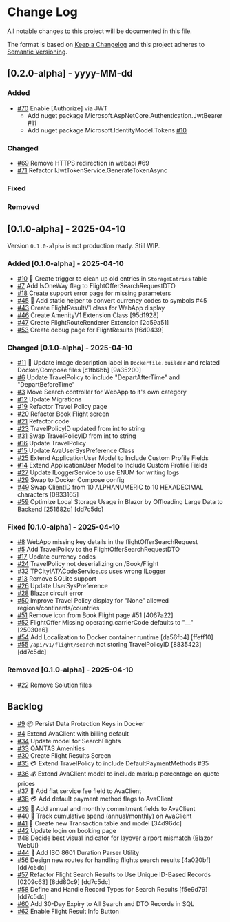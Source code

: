 
# Change Log

All notable changes to this project will be documented in this file.

The format is based on [Keep a Changelog](http://keepachangelog.com/)
and this project adheres to [Semantic Versioning](http://semver.org/).

## [0.2.0-alpha] - yyyy-MM-dd

### Added

- [#70](https://github.com/repasscloud/Ava.Platform/issues/70)
  Enable [Authorize] via JWT
  - Add nuget package Microsoft.AspNetCore.Authentication.JwtBearer [#11](https://github.com/repasscloud/dotnet-sdk-preloaded/issues/11)
  - Add nuget package Microsoft.IdentityModel.Tokens [#10](https://github.com/repasscloud/dotnet-sdk-preloaded/issues/10)

### Changed

- [#69](https://github.com/repasscloud/Ava.WebApp/issues/69)
  Remove HTTPS redirection in webapi #69
- [#71](https://github.com/repasscloud/Ava.WebApp/issues/71)
  Refactor IJwtTokenService.GenerateTokenAsync

### Fixed

### Removed

## [0.1.0-alpha] - 2025-04-10

Version `0.1.0-alpha` is not production ready. Still WIP.

### Added [0.1.0-alpha] - 2025-04-10

- [#10](https://github.com/repasscloud/Ava.WebApp/issues/10)
  📌 Create trigger to clean up old entries in `StorageEntries` table
- [#7](https://github.com/repasscloud/Ava.WebApp/issues/7)
  Add IsOneWay flag to FlightOfferSearchRequestDTO
- [#18](https://github.com/repasscloud/Ava.WebApp/issues/18)
  Create support error page for missing parameters
- [#45](https://github.com/repasscloud/Ava.Platform/issues/45)
  💱 Add static helper to convert currency codes to symbols #45
- [#43](https://github.com/repasscloud/Ava.Platform/issues/43)
  Create FlightResultV1 class for WebApp display
- [#46](https://github.com/repasscloud/Ava.Platform/issues/46)
  Create AmenityV1 Extension Class [95d1928]
- [#47](https://github.com/repasscloud/Ava.Platform/issues/47)
  Create FlightRouteRenderer Extension [2d59a51]
- [#53](https://github.com/repasscloud/Ava.WebApp/issues/53)
  Create debug page for FlightResults [f6d0439]

### Changed [0.1.0-alpha] - 2025-04-10

- [#11](https://github.com/repasscloud/Ava.WebApp/issues/11)
  🐳 Update image description label in `Dockerfile.builder` and related Docker/Compose files [c1fb6bb] [9a35200]
- [#6](https://github.com/repasscloud/Ava.WebApp/issues/6)
  Update TravelPolicy to include "DepartAfterTime" and "DepartBeforeTime"
- [#3](https://github.com/repasscloud/Ava.WebApp/issues/3)
  Move Search controller for WebApp to it's own category
- [#12](https://github.com/repasscloud/Ava.WebApp/issues/12)
  Update Migrations
- [#19](https://github.com/repasscloud/Ava.WebApp/issues/19)
  Refactor Travel Policy page
- [#20](https://github.com/repasscloud/Ava.WebApp/issues/20)
  Refactor Book Flight screen
- [#21](https://github.com/repasscloud/Ava.WebApp/issues/21)
  Refactor code
- [#23](https://github.com/repasscloud/Ava.WebApp/issues/23)
  TravelPolicyID updated from int to string
- [#31](https://github.com/repasscloud/Ava.WebApp/issues/31)
  Swap TravelPolicyID from int to string
- [#16](https://github.com/repasscloud/Ava.WebApp/issues/16)
  Update TravelPolicy
- [#15](https://github.com/repasscloud/Ava.WebApp/issues/15)
  Update AvaUserSysPreference Class
- [#25](https://github.com/repasscloud/Ava.WebApp/issues/25)
  Extend ApplicationUser Model to Include Custom Profile Fields
- [#14](https://github.com/repasscloud/Ava.WebApp/issues/14)
  Extend ApplicationUser Model to Include Custom Profile Fields
- [#27](https://github.com/repasscloud/Ava.WebApp/issues/27)
  Update ILoggerService to use ENUM for writing logs
- [#29](https://github.com/repasscloud/Ava.WebApp/issues/29)
  Swap to Docker Compose config
- [#49](https://github.com/repasscloud/Ava.WebApp/issues/49)
  Swap ClientID from 10 ALPHANUMERIC to 10 HEXADECIMAL characters [0833165]
- [#59](https://github.com/repasscloud/Ava.Platform/issues/59)
  Optimize Local Storage Usage in Blazor by Offloading Large Data to Backend [251682d] [dd7c5dc]

### Fixed [0.1.0-alpha] - 2025-04-10

- [#8](https://github.com/repasscloud/Ava.WebApp/issues/8)
  WebApp missing key details in the flightOfferSearchRequest
- [#5](https://github.com/repasscloud/Ava.WebApp/issues/5)
  Add TravelPolicy to the FlightOfferSearchRequestDTO
- [#17](https://github.com/repasscloud/Ava.WebApp/issues/17)
  Update currency codes
- [#24](https://github.com/repasscloud/Ava.WebApp/issues/24)
  TravelPolicy not deserializing on /Book/Flight
- [#32](https://github.com/repasscloud/Ava.WebApp/issues/32)
  TPCityIATACodeService.cs uses wrong ILogger
- [#13](https://github.com/repasscloud/Ava.WebApp/issues/13)
  Remove SQLite support
- [#26](https://github.com/repasscloud/Ava.WebApp/issues/26)
  Update UserSysPreference
- [#28](https://github.com/repasscloud/Ava.WebApp/issues/28)
  Blazor circuit error
- [#50](https://github.com/repasscloud/Ava.WebApp/issues/50)
  Improve Travel Policy display for "None" allowed regions/continents/countries
- [#51](https://github.com/repasscloud/Ava.WebApp/issues/51)
  Remove icon from Book Flight page #51 [4067a22]
- [#52](https://github.com/repasscloud/Ava.WebApp/issues/52)
  FlightOffer Missing operating.carrierCode defaults to "__" [25030e6]
- [#54](https://github.com/repasscloud/Ava.WebApp/issues/54)
  Add Localization to Docker container runtime [da56fb4] [ffeff10]
- [#55](https://github.com/repasscloud/Ava.Platform/issues/55)
  `/api/v1/flight/search` not storing TravelPolicyID [8835423] [dd7c5dc]

### Removed [0.1.0-alpha] - 2025-04-10

- [#22](https://github.com/repasscloud/Ava.WebApp/issues/22)
  Remove Solution files

## Backlog

- [#9](https://github.com/repasscloud/Ava.WebApp/issues/9)
  📦 Persist Data Protection Keys in Docker
- [#4](https://github.com/repasscloud/Ava.WebApp/issues/4)
  Extend AvaClient with billing default
- [#34](https://github.com/repasscloud/Ava.WebApp/issues/34)
  Update model for SearchFlights
- [#33](https://github.com/repasscloud/Ava.WebApp/issues/33)
  QANTAS Amenities
- [#30](https://github.com/repasscloud/Ava.WebApp/issues/30)
  Create Flight Results Screen
- [#35](https://github.com/repasscloud/Ava.WebApp/issues/35)
  💳 Extend TravelPolicy to include DefaultPaymentMethods #35
- [#36](https://github.com/repasscloud/Ava.Platform/issues/36)
  💰 Extend AvaClient model to include markup percentage on quote prices
- [#37](https://github.com/repasscloud/Ava.Platform/issues/37)
  🧾 Add flat service fee field to AvaClient
- [#38](https://github.com/repasscloud/Ava.Platform/issues/38)
  💳 Add default payment method flags to AvaClient
- [#39](https://github.com/repasscloud/Ava.Platform/issues/39)
  📅 Add annual and monthly commitment fields to AvaClient
- [#40](https://github.com/repasscloud/Ava.Platform/issues/40)
  💸 Track cumulative spend (annual/monthly) on AvaClient
- [#41](https://github.com/repasscloud/Ava.Platform/issues/41)
  🧾 Create new Transaction table and model [34d96dc]
- [#42](https://github.com/repasscloud/Ava.Platform/issues/42)
  Update login on booking page
- [#48](https://github.com/repasscloud/Ava.Platform/issues/48)
  Decide best visual indicator for layover airport mismatch (Blazor WebUI)
- [#44](https://github.com/repasscloud/Ava.Platform/issues/44)
  🐛 Add ISO 8601 Duration Parser Utility
- [#56](https://github.com/repasscloud/Ava.Platform/issues/56)
  Design new routes for handling flights search results [4a020bf] [dd7c5dc]
- [#57](https://github.com/repasscloud/Ava.Platform/issues/57)
  Refactor Flight Search Results to Use Unique ID-Based Records [0209c63] [8dd80c9] [dd7c5dc]
- [#58](https://github.com/repasscloud/Ava.Platform/issues/58)
  Define and Handle Record Types for Search Results [f5e9d79] [dd7c5dc]
- [#60](https://github.com/repasscloud/Ava.Platform/issues/60)
  Add 30-Day Expiry to All Search and DTO Records in SQL
- [#62](https://github.com/repasscloud/Ava.Platform/issues/62)
  Enable Flight Result Info Button
